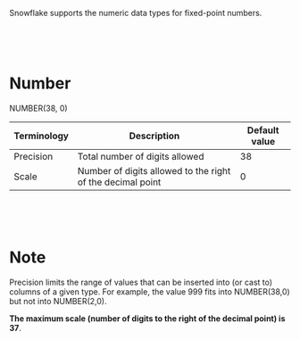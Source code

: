 Snowflake supports the numeric data types for fixed-point numbers.

&nbsp;

&nbsp;

# Number

NUMBER(38, 0)

| Terminology | Description                                                | Default value |
| ----------- | ---------------------------------------------------------- | ------------- |
| Precision   | Total number of digits allowed                             | 38            |
| Scale       | Number of digits allowed to the right of the decimal point | 0             |

&nbsp;

&nbsp;

# Note

Precision limits the range of values that can be inserted into (or cast to) columns of a given type. For example, the value 999 fits into NUMBER(38,0) but not into NUMBER(2,0).

**The maximum scale (number of digits to the right of the decimal point) is 37**.

&nbsp;

&nbsp;

&nbsp;

&nbsp;

&nbsp;

&nbsp;

&nbsp;

&nbsp;
